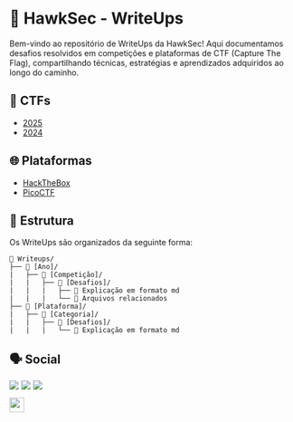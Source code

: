 # 🦅 HawkSec - WriteUps
Bem-vindo ao repositório de WriteUps da HawkSec! Aqui documentamos desafios resolvidos em competições e plataformas de CTF (Capture The Flag), compartilhando técnicas, estratégias e aprendizados adquiridos ao longo do caminho.

## 🎯 CTFs
- [2025](https://hawksec.gitbook.io/pt/writeups/anos/2025)
- [2024](https://hawksec.gitbook.io/pt/writeups/anos/2024)

## 🌐 Plataformas
- [HackTheBox](https://hawksec.gitbook.io/pt/writeups/hackthebox/hardware)
- [PicoCTF](https://hawksec.gitbook.io/pt/writeups/picoctf/binary-exploitation)

## 📂 Estrutura
Os WriteUps são organizados da seguinte forma:
```
📁 Writeups/
├── 📁 [Ano]/
|   ├── 📁 [Competição]/
|   |   ├── 📁 [Desafios]/
|   |   |   ├── 📝 Explicação em formato md
|   |   |   └── 📎 Arquivos relacionados
├── 📁 [Plataforma]/
|   ├── 📁 [Categoria]/
|   |   ├── 📁 [Desafios]/
|   |   |   └── 📝 Explicação em formato md

```

## 🗣️ Social
<div style="display: inline-flex; gap: 5px"> 
    <a href="https://www.instagram.com/hawksec_unifei/" target="_blank"><img src="https://img.shields.io/badge/Instagram-E4405F?style=for-the-badge&logo=instagram&logoColor=white" target="_blank"></a>
    <a href="https://www.linkedin.com/company/hawksec" target="_blank"> <img src="https://img.shields.io/badge/LinkedIn-0077B5?style=for-the-badge&logo=linkedin&logoColor=white" target="_blank"></a>
    <a href="https://github.com/HawkSecUnifei" target="_blank"> <img src="https://img.shields.io/badge/github-black?style=for-the-badge&logo=github&logoColor=white" target="_blank"></a>
</div>

<p><a href="https://ctftime.org/team/226098" target="_blank"> <img height="26" src="https://encrypted-tbn0.gstatic.com/images?q=tbn:ANd9GcS7nr78opGAJ7CSFEOM6JccyZhPElGrmeIFOA&s"> </a></p>
